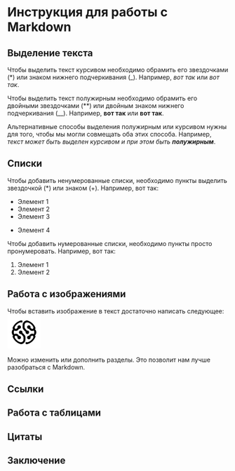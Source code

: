 # Инструкция для работы с Markdown

## Выделение текста

Чтобы выделить текст курсивом необходимо обрамить его звездочками (*) или знаком нижнего подчеркивания (_). Например, *вот так* или _вот так_.

Чтобы выделить текст полужирным необходимо обрамить его двойными звездочками (**) или двойным знаком нижнего подчеркивания (__). Например, **вот так** или __вот так__.

Альтернативные способы выделения полужирным или курсивом нужны для того, чтобы мы могли совмещать оба этих способа. Например, _текст может быть выделен курсивом и при этом быть **полужирным**_.

## Списки
Чтобы добавить ненумерованные списки, необходимо пункты выделить звездочкой (*) или знаком (+).
Например, вот так:
* Элемент 1
* Элемент 2
* Элемент 3
+ Элемент 4

Чтобы добавить нумерованные списки, необходимо пункты просто пронумеровать.
Например, вот так:
1. Элемент 1
2. Элемент 2



## Работа с изображениями

Чтобы вставить изображение в текст достаточно написать следующее:
![тут лого GB](gblogo.jpg)

Можно изменить или дополнить разделы. Это позволит нам лучше разобраться с Markdown.

## Ссылки

## Работа с таблицами

## Цитаты

## Заключение

